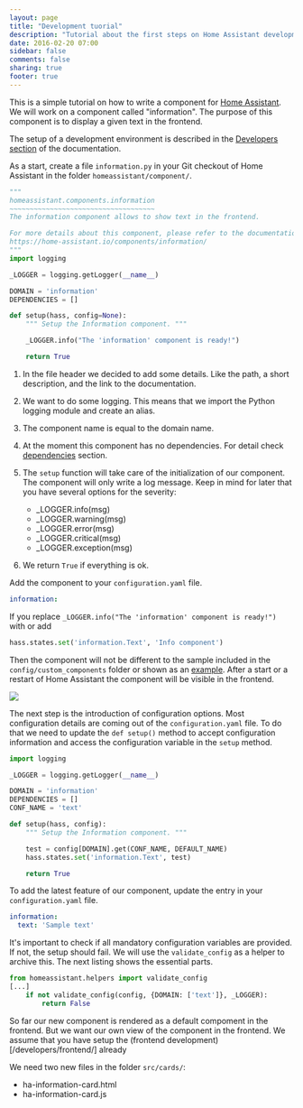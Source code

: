```yaml
---
layout: page
title: "Development tuorial"
description: "Tutorial about the first steps on Home Assistant development"
date: 2016-02-20 07:00
sidebar: false
comments: false
sharing: true
footer: true
---
```


This is a simple tutorial on how to write a component for [Home Assistant](https://home-assistant.io/). We will work on a component called "information". The purpose of this component is to display a given text in the frontend. 

The setup of a development environment is described in the [Developers section](/developers/#starting-development) of the documentation.

As a start, create a file `information.py` in your Git checkout of Home Assistant in the folder `homeassistant/component/`.

```python
"""
homeassistant.components.information
~~~~~~~~~~~~~~~~~~~~~~~~~~~~~~~~~~~~
The information component allows to show text in the frontend.

For more details about this component, please refer to the documentation at
https://home-assistant.io/components/information/
"""
import logging

_LOGGER = logging.getLogger(__name__)

DOMAIN = 'information'
DEPENDENCIES = []

def setup(hass, config=None):
    """ Setup the Information component. """

    _LOGGER.info("The 'information' component is ready!")

    return True
```

1. In the file header we decided to add some details. Like the path, a short description, and the link to the documentation. 
2. We want to do some logging. This means that we import the Python logging module and create an alias.
3. The component name is equal to the domain name.
4. At the moment this component has no dependencies. For detail check [dependencies](/developers/creating_components/#dependencies) section.
5. The `setup` function will take care of the initialization of our component.
   The component will only write a log message. Keep in mind for later that you have several options for the severity:

   - _LOGGER.info(msg)
   - _LOGGER.warning(msg)
   - _LOGGER.error(msg)
   - _LOGGER.critical(msg)
   - _LOGGER.exception(msg)

7. We return `True` if everything is ok.

Add the component to your `configuration.yaml` file.

```yaml
information:
```

If you replace `_LOGGER.info("The 'information' component is ready!")` with or add

```python
hass.states.set('information.Text', 'Info component')
```

Then the component will not be different to the sample included in the `config/custom_components` folder or shown as an [example](/cookbook/python_component_basic_state/). After a start or a restart of Home Assistant the component will be visible in the frontend.

<p class='img'>
<img src='/images/screenshots/create-component01.png' />
</p>

The next step is the introduction of configuration options. Most configuration details are coming out of the `configuration.yaml` file. To do that we need to update the  `def setup()` method to accept configuration information and access the configuration variable in the `setup` method.

```python
import logging

_LOGGER = logging.getLogger(__name__)

DOMAIN = 'information'
DEPENDENCIES = []
CONF_NAME = 'text'

def setup(hass, config):
    """ Setup the Information component. """

    test = config[DOMAIN].get(CONF_NAME, DEFAULT_NAME)
    hass.states.set('information.Text', test)

    return True
```

To add the latest feature of our component, update the entry in your `configuration.yaml` file.

```yaml
information:
  text: 'Sample text'
```

It's important to check if all mandatory configuration variables are provided. If not, the setup should fail. We will use the `validate_config` as a helper to archive this. The next listing shows the essential parts.

```python
from homeassistant.helpers import validate_config
[...]
    if not validate_config(config, {DOMAIN: ['text']}, _LOGGER):
        return False
```

So far our new component is rendered as a default compoment in the frontend. But we want our own view of the component in the frontend. We assume that you have setup the (frontend development)[/developers/frontend/] already

We need two new files in the folder `src/cards/`:

- ha-information-card.html
- ha-information-card.js

